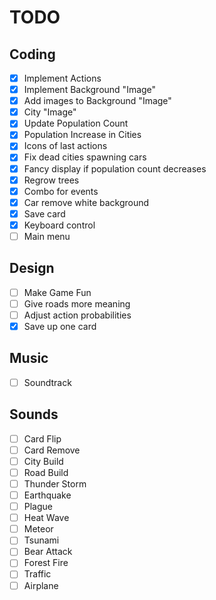 # TODO

## Coding

 - [x] Implement Actions
 - [x] Implement Background "Image"
 - [x] Add images to Background "Image"
 - [x] City "Image"
 - [x] Update Population Count
 - [x] Population Increase in Cities
 - [x] Icons of last actions
 - [x] Fix dead cities spawning cars
 - [x] Fancy display if population count decreases
 - [x] Regrow trees
 - [x] Combo for events
 - [x] Car remove white background
 - [x] Save card
 - [x] Keyboard control
 - [ ] Main menu

## Design

 - [ ] Make Game Fun
 - [ ] Give roads more meaning
 - [ ] Adjust action probabilities
 - [x] Save up one card

## Music

 - [ ] Soundtrack

## Sounds

 - [ ] Card Flip
 - [ ] Card Remove
 - [ ] City Build
 - [ ] Road Build
 - [ ] Thunder Storm
 - [ ] Earthquake
 - [ ] Plague
 - [ ] Heat Wave
 - [ ] Meteor
 - [ ] Tsunami
 - [ ] Bear Attack
 - [ ] Forest Fire
 - [ ] Traffic
 - [ ] Airplane
